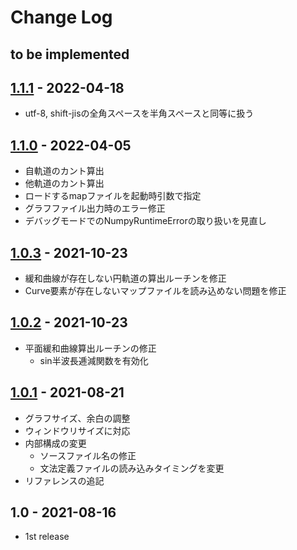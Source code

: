 # Change Log

## to be implemented

## [1.1.1] - 2022-04-18
- utf-8, shift-jisの全角スペースを半角スペースと同等に扱う

## [1.1.0] - 2022-04-05
- 自軌道のカント算出
- 他軌道のカント算出
- ロードするmapファイルを起動時引数で指定
- グラフファイル出力時のエラー修正
- デバッグモードでのNumpyRuntimeErrorの取り扱いを見直し

## [1.0.3] - 2021-10-23
- 緩和曲線が存在しない円軌道の算出ルーチンを修正
- Curve要素が存在しないマップファイルを読み込めない問題を修正

## [1.0.2] - 2021-10-23
- 平面緩和曲線算出ルーチンの修正
    - sin半波長逓減関数を有効化

## [1.0.1] - 2021-08-21
- グラフサイズ、余白の調整
- ウィンドウリサイズに対応
- 内部構成の変更
    - ソースファイル名の修正
    - 文法定義ファイルの読み込みタイミングを変更
- リファレンスの追記

## 1.0 - 2021-08-16
- 1st release

[1.0.1]: https://github.com/konawasabi/kobushi-trackviewer/compare/ver1.0...ver1.0.1
[1.0.2]: https://github.com/konawasabi/kobushi-trackviewer/compare/ver1.0.1...ver1.0.2
[1.0.3]: https://github.com/konawasabi/kobushi-trackviewer/compare/ver1.0.2...ver1.0.3
[1.1.0]: https://github.com/konawasabi/kobushi-trackviewer/compare/ver1.0.3...ver1.1.0
[1.1.1]: https://github.com/konawasabi/kobushi-trackviewer/compare/ver1.1.0...ver1.1.1
